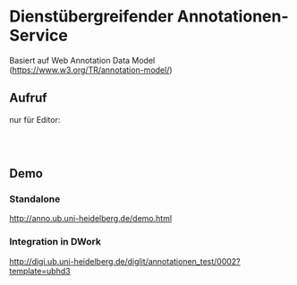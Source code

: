 # Dienstübergreifender Annotationen-Service 

Basiert auf Web Annotation Data Model (https://www.w3.org/TR/annotation-model/)

## Aufruf

nur für Editor:

<pre>
<script type="text/javascript" src="http://anno.ub.uni-heidelberg.de/js/tinymce/tinymce.min.js"></script>
</pre>

## Demo

### Standalone
http://anno.ub.uni-heidelberg.de/demo.html

### Integration in DWork

http://digi.ub.uni-heidelberg.de/diglit/annotationen_test/0002?template=ubhd3
